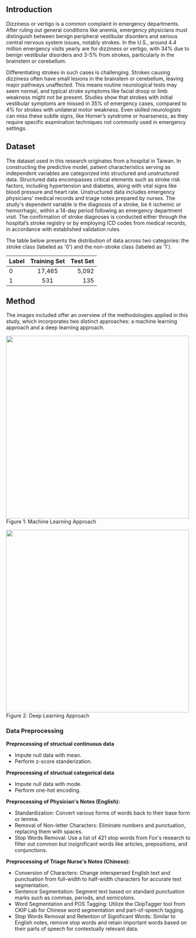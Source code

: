 ## Introduction
Dizziness or vertigo is a common complaint in emergency departments. After ruling out general conditions like anemia, emergency physicians must distinguish between benign peripheral vestibular disorders and serious central nervous system issues, notably strokes. In the U.S., around 4.4 million emergency visits yearly are for dizziness or vertigo, with 34% due to benign vestibular disorders and 3-5% from strokes, particularly in the brainstem or cerebellum.

Differentiating strokes in such cases is challenging. Strokes causing dizziness often have small lesions in the brainstem or cerebellum, leaving major pathways unaffected. This means routine neurological tests may seem normal, and typical stroke symptoms like facial droop or limb weakness might not be present. Studies show that strokes with initial vestibular symptoms are missed in 35% of emergency cases, compared to 4% for strokes with unilateral motor weakness. Even skilled neurologists can miss these subtle signs, like Horner’s syndrome or hoarseness, as they require specific examination techniques not commonly used in emergency settings.


## Dataset
The dataset used in this research originates from a hospital in Taiwan. In constructing the predictive model, patient characteristics serving as independent variables are categorized into structured and unstructured data. Structured data encompasses critical elements such as stroke risk factors, including hypertension and diabetes, along with vital signs like blood pressure and heart rate. Unstructured data includes emergency physicians' medical records and triage notes prepared by nurses. The study's dependent variable is the diagnosis of a stroke, be it ischemic or hemorrhagic, within a 14-day period following an emergency department visit. The confirmation of stroke diagnoses is conducted either through the hospital’s stroke registry or by employing ICD codes from medical records, in accordance with established validation rules.

The table below presents the distribution of data across two categories: the stroke class (labeled as '0') and the non-stroke class (labeled as '1').

| Label | Training Set | Test Set |
| :---         |     :---:      |          ---: |
| 0 | 17,465   | 5,092   |
| 1   | 531   | 135      |

## Method
The images included offer an overview of the methodologies applied in this study, which incorporates two distinct approaches: a machine learning approach and a deep learning approach.

<img src="https://github.com/EthanHuang0404/stroke-prediction/assets/52795694/a95d3b43-372e-4f9c-b18a-89e9d2b3b97a" width="500" height="500"><br>
Figure 1: Machine Learning Approach


<img src="https://github.com/EthanHuang0404/stroke-prediction/assets/52795694/3ef30492-002e-46f1-9aee-765053f652fd" width="500" height="500"><br>
Figure 2: Deep Learning Approach



### Data Preprocessing
**Preprocessing of structual continuous data**
* Impute null data with mean.
* Perform z-score standerization.

**Preprocessing of structual categorical data**
* Impute null data with mode.
* Perform one-hot encoding.

**Preprocessing of Physician's Notes (English):**
* Standardization: Convert various forms of words back to their base form or lemma.
* Removal of Non-letter Characters: Eliminate numbers and punctuation, replacing them with spaces.
* Stop Words Removal: Use a list of 421 stop words from Fox's research to filter out common but insignificant words like articles, prepositions, and conjunctions.

**Preprocessing of Triage Nurse's Notes (Chinese):**
* Conversion of Characters: Change interspersed English text and punctuation from full-width to half-width characters for accurate text segmentation.
* Sentence Segmentation: Segment text based on standard punctuation marks such as commas, periods, and semicolons.
* Word Segmentation and POS Tagging: Utilize the CkipTagger tool from CKIP Lab for Chinese word segmentation and part-of-speech tagging.
* Stop Words Removal and Retention of Significant Words: Similar to English notes, remove stop words and retain important words based on their parts of speech for contextually relevant data.
